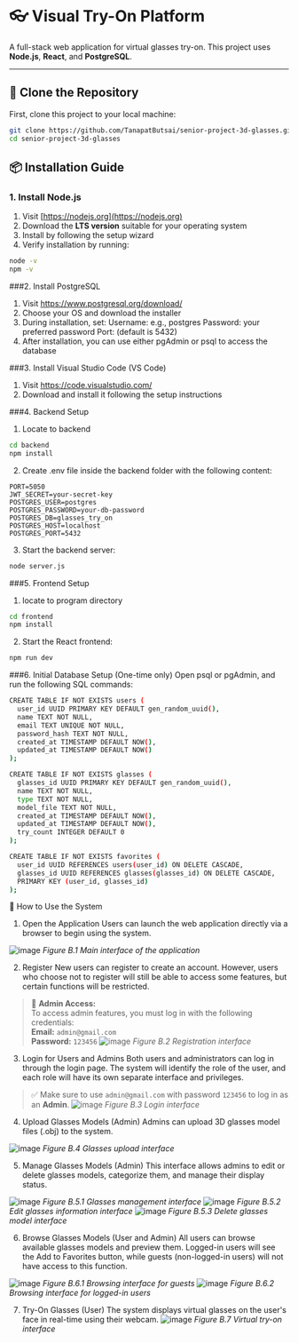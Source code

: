 # 👓 Visual Try-On Platform

A full-stack web application for virtual glasses try-on. This project uses **Node.js**, **React**, and **PostgreSQL**.

---

## 📂 Clone the Repository

First, clone this project to your local machine:

```bash
git clone https://github.com/TanapatButsai/senior-project-3d-glasses.git
cd senior-project-3d-glasses
```
## 📦 Installation Guide

### 1. Install Node.js

1. Visit [https://nodejs.org](https://nodejs.org)
2. Download the **LTS version** suitable for your operating system
3. Install by following the setup wizard
4. Verify installation by running:

```bash
node -v
npm -v
```

###2. Install PostgreSQL

1. Visit https://www.postgresql.org/download/
2. Choose your OS and download the installer
3. During installation, set:
  Username: e.g., postgres
  Password: your preferred password
  Port: (default is 5432)
4. After installation, you can use either pgAdmin or psql to access the database

###3. Install Visual Studio Code (VS Code)

1. Visit https://code.visualstudio.com/
2. Download and install it following the setup instructions

###4. Backend Setup
1. Locate to backend
```bash
cd backend
npm install
```
2. Create .env file inside the backend folder with the following content:
```env
PORT=5050
JWT_SECRET=your-secret-key
POSTGRES_USER=postgres
POSTGRES_PASSWORD=your-db-password
POSTGRES_DB=glasses_try_on
POSTGRES_HOST=localhost
POSTGRES_PORT=5432
```
3. Start the backend server:
```bash
node server.js
```
###5. Frontend Setup
1. locate to program directory
```bash
cd frontend
npm install
```
2. Start the React frontend:
```bash
npm run dev
```
###6. Initial Database Setup (One-time only)
Open psql or pgAdmin, and run the following SQL commands:
```bash
CREATE TABLE IF NOT EXISTS users (
  user_id UUID PRIMARY KEY DEFAULT gen_random_uuid(),
  name TEXT NOT NULL,
  email TEXT UNIQUE NOT NULL,
  password_hash TEXT NOT NULL,
  created_at TIMESTAMP DEFAULT NOW(),
  updated_at TIMESTAMP DEFAULT NOW()
);

CREATE TABLE IF NOT EXISTS glasses (
  glasses_id UUID PRIMARY KEY DEFAULT gen_random_uuid(),
  name TEXT NOT NULL,
  type TEXT NOT NULL,
  model_file TEXT NOT NULL,
  created_at TIMESTAMP DEFAULT NOW(),
  updated_at TIMESTAMP DEFAULT NOW(),
  try_count INTEGER DEFAULT 0
);

CREATE TABLE IF NOT EXISTS favorites (
  user_id UUID REFERENCES users(user_id) ON DELETE CASCADE,
  glasses_id UUID REFERENCES glasses(glasses_id) ON DELETE CASCADE,
  PRIMARY KEY (user_id, glasses_id)
);

```

📖 How to Use the System
1. Open the Application
Users can launch the web application directly via a browser to begin using the system.

![image](https://github.com/user-attachments/assets/6ed37831-f4a3-4c67-a331-701353295254)
*Figure B.1 Main interface of the application*

2. Register
New users can register to create an account. However, users who choose not to register will still be able to access some features, but certain functions will be restricted.
> 🛑 **Admin Access:**  
> To access admin features, you must log in with the following credentials:  
> **Email:** `admin@gmail.com`  
> **Password:** `123456`
![image](https://github.com/user-attachments/assets/1ca769ed-8872-414b-845d-1355b345375c)
*Figure B.2 Registration interface*


3. Login for Users and Admins
Both users and administrators can log in through the login page. The system will identify the role of the user, and each role will have its own separate interface and privileges.

> ✅ Make sure to use `admin@gmail.com` with password `123456` to log in as an **Admin**.
![image](https://github.com/user-attachments/assets/35f79e41-ef72-4c9b-a24e-1e35d3844860)
*Figure B.3 Login interface*

4. Upload Glasses Models (Admin)
Admins can upload 3D glasses model files (.obj) to the system.

![image](https://github.com/user-attachments/assets/8c8d4f83-21aa-4fb0-9a54-362833f630cf)
*Figure B.4 Glasses upload interface*

5. Manage Glasses Models (Admin)
This interface allows admins to edit or delete glasses models, categorize them, and manage their display status.

![image](https://github.com/user-attachments/assets/6308dcbb-bc34-4191-bb6e-7c6baade2853)
*Figure B.5.1 Glasses management interface*
![image](https://github.com/user-attachments/assets/24e4f8de-1eba-4984-bf76-cc81e70dc3f6)
*Figure B.5.2 Edit glasses information interface*
![image](https://github.com/user-attachments/assets/f9c19fb4-2f99-4f99-a64f-48e042bf2c56)
*Figure B.5.3 Delete glasses model interface*

6. Browse Glasses Models (User and Admin)
All users can browse available glasses models and preview them. Logged-in users will see the Add to Favorites button, while guests (non-logged-in users) will not have access to this function.

![image](https://github.com/user-attachments/assets/2fad23cd-451e-434c-a412-6a0e93ef8b77)
*Figure B.6.1 Browsing interface for guests*
![image](https://github.com/user-attachments/assets/a01a26c3-c16a-4495-a3bc-9b8108b12b35)
*Figure B.6.2 Browsing interface for logged-in users*

7. Try-On Glasses (User)
The system displays virtual glasses on the user's face in real-time using their webcam.
![image](https://github.com/user-attachments/assets/46a83e7c-a932-495f-8626-f546b25fb64b)
*Figure B.7 Virtual try-on interface*

